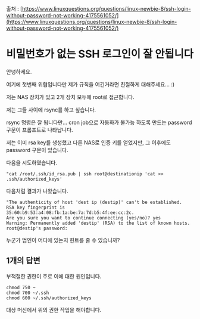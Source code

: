 출처 : [https://www.linuxquestions.org/questions/linux-newbie-8/ssh-login-without-password-not-working-4175561052/](https://www.linuxquestions.org/questions/linux-newbie-8/ssh-login-without-password-not-working-4175561052/) 

# 비밀번호가 없는 SSH 로그인이 잘 안됩니다

안녕하세요.

여기에 첫번째 위협입니다만 제가 규칙을 어긴거라면 친절하게 대해주세요... :)

저는 NAS 장치가 있고 2개 장치 모두에 root로 접근합니다.

저는 그들 사이에 rsync를 하고 싶습니다.

rsync 명령은 잘 됩니다만... cron job으로 자동화가 불가능 하도록 만드는 password 구문이 프롬프트로 나타납니다.

저는 이미 rsa key를 생성했고 다른 NAS로 인증 키를 얻었지만, 그 이후에도 password 구문이 있습니다.

다음을 시도하였습니다.

```shell
"cat /root/.ssh/id_rsa.pub | ssh root@destinationip 'cat >> .ssh/authorized_keys'
```

다음처럼 결과가 나왔습니다.

```shell
"The authenticity of host 'dest ip (destip)' can't be established.
RSA key fingerprint is 35:60:b9:53:a4:08:fb:1a:be:7a:7d:b5:4f:ee:cc:2c.
Are you sure you want to continue connecting (yes/no)? yes
Warning: Permanently added 'destip' (RSA) to the list of known hosts.
root@destip's password:
```

누군가 범인이 어디에 있는지 힌트를 줄 수 있습니까?

## 1개의 답변

부적절한 권한이 주로 이에 대한 원인입니다.

```shell
chmod 750 ~
chmod 700 ~/.ssh
chmod 600 ~/.ssh/authorized_keys
```

대상 머신에서 위의 권한 작업을 해야합니다.
